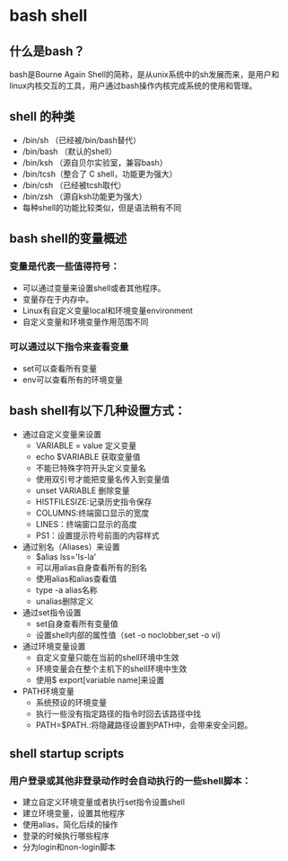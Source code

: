# bash shell

## 什么是bash？
bash是Bourne Again Shell的简称，是从unix系统中的sh发展而来，是用户和linux内核交互的工具，用户通过bash操作内核完成系统的使用和管理。

## shell 的种类
* /bin/sh （已经被/bin/bash替代）
* /bin/bash （默认的shell）
* /bin/ksh （源自贝尔实验室，兼容bash）
* /bin/tcsh（整合了 C shell，功能更为强大）
* /bin/csh （已经被tcsh取代）
* /bin/zsh （源自ksh功能更为强大）
* 每种shell的功能比较类似，但是语法稍有不同

## bash shell的变量概述

### 变量是代表一些值得符号：
* 可以通过变量来设置shell或者其他程序。
* 变量存在于内存中。
* Linux有自定义变量local和环境变量environment
* 自定义变量和环境变量作用范围不同

### 可以通过以下指令来查看变量
* set可以查看所有变量
* env可以查看所有的环境变量

## bash shell有以下几种设置方式：

* 通过自定义变量来设置
    * VARIABLE = value 定义变量
    * echo $VARIABLE 获取变量值
    * 不能已特殊字符开头定义变量名
    * 使用双引号才能把变量名传入到变量值
    * unset VARIABLE 删除变量
    * HISTFILESIZE:记录历史指令保存
    * COLUMNS:终端窗口显示的宽度
    * LINES：终端窗口显示的高度
    * PS1：设置提示符号前面的内容样式
* 通过别名（Aliases）来设置
    * $alias lss='ls-la'
    * 可以用alias自身查看所有的别名
    * 使用alias和alias查看值
    * type -a alias名称
    * unalias删除定义
* 通过set指令设置
    * set自身查看所有变量值
    * 设置shell内部的属性值（set -o noclobber,set -o vi)
* 通过环境变量设置
    * 自定义变量只能在当前的shell环境中生效
    * 环境变量会在整个主机下的shell环境中生效
    * 使用$ export[variable name]来设置
* PATH环境变量
    * 系统预设的环境变量
    * 执行一些没有指定路径的指令时回去该路径中找
    * PATH=$PATH.:将隐藏路径设置到PATH中，会带来安全问题。

## shell startup scripts

### 用户登录或其他非登录动作时会自动执行的一些shell脚本：
* 建立自定义环境变量或者执行set指令设置shell
* 建立环境变量，设置其他程序
* 使用alias，简化后续的操作
* 登录的时候执行哪些程序
* 分为login和non-login脚本




